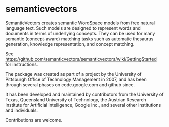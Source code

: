 # semanticvectors

SemanticVectors creates semantic WordSpace models from free natural language text.
Such models are designed to represent words and documents in terms of underlying concepts.
They can be used for many semantic (concept-aware) matching tasks such as automatic thesaurus generation, 
knowledge representation, and concept matching.

See https://github.com/semanticvectors/semanticvectors/wiki/GettingStarted for instructions.

The package was created as part of a project by the University of Pittsburgh Office of Technology Management in 2007,
and has been through several phases on code.google.com and github since.

It has been developed and maintained by contributors from the University of Texas, Queensland University of Technology,
the Austrian Research Institute for Artificial Intelligence, Google Inc., and several other institutions and individuals.

Contributions are welcome.
